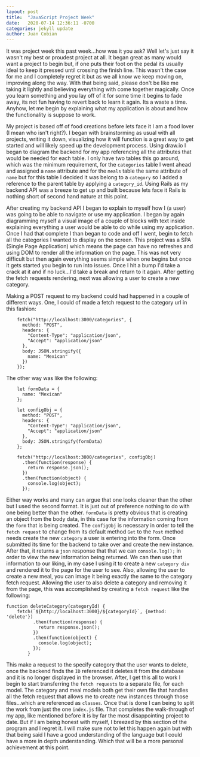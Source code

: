 ```yaml
---
layout: post
title:  "JavaScript Project Week"
date:   2020-07-14 12:36:11 -0700
categories: jekyll update
author: Juan Cobian
---
```


It was project week this past week...how was it you ask? Well let's just say it wasn't my best or proudest project at all.
It began great as many would want a project to begin but, if one puts their foot on the pedal its usually ideal to keep
it pressed until crossing the finish line. This wasn't the case for me and I completely regret it but as we all know we
keep moving on, improving along the way. With that being said, please don't be like me taking it lightly and believing
everything with come together magically. Once you learn something and you lay off of it for some time it begins to fade
away, its not fun having to revert back to learn it again. Its a waste a time. Anyhow, let me begin by explaining what
my application is about and how the functionality is suppose to work.

My project is based off of food creations before lets face it I am a food lover (I mean who isn't right?). I began with
brainstorming as usual with all projects, writing it down, visualizing how it will function is a great way to get
started and will likely speed up the development process. Using draw.io I began to diagram the backend for my app referencing
all the attributes that would be needed for each table. I only have two tables this go around, which was the minimum requirement,
for the `categories` table I went ahead and assigned a `name` attribute and for the `meals` table the same attribute of
`name` but for this table I decided it was belong to a `category` so I added a reference to the parent table by applying
a `category_id`. Using Rails as my backend API was a breeze to get up and built because lets face it Rails is nothing short
of second hand nature at this point.

After creating my backend API I began to explain to myself how I (a user) was going to be able to navigate or use my application.
I began by again diagramming myself a visual image of a couple of blocks with text inside explaining everything a user would
be able to do while using my application. Once I had that complete I than began to code and off I went, begin to fetch all
the categories I wanted to display on the screen. This project was a SPA (Single Page Application) which means the page
can have no refreshes and using DOM to render all the information on the page. This was not very difficult but then again
everything seems simple when one begins but once it gets started you begin to run into issues. Once I hit a bump I'd take
a crack at it and if no luck...I'd take a break and return to it again. After getting the fetch requests rendering, next
was allowing a user to create a new category.

Making a POST request to my backend could had happened in a couple of different ways. One, I could of made a fetch request
to the category url in this fashion:

```
    fetch("http://localhost:3000/categories", {
      method: "POST",
      headers: {
        "Content-Type": "application/json",
        "Accept": "application/json"
      },
      body: JSON.stringify({
        name: "Mexican"
      })
    });
```

The other way was like the following:

```
    let formData = {
      name: "Mexican"
    };

    let configObj = {
      method: "POST",
      headers: {
        "Content-Type": "application/json",
        "Accept": "application/json"
      },
      body: JSON.stringify(formData)
    };

    fetch("http://localhost:3000/categories", configObj)
      .then(function(response) {
        return response.json();
      })
      .then(function(object) {
        console.log(object);
      });
```

Either way works and many can argue that one looks cleaner than the other but I used the second format. It is just out of
preference nothing to do with one being better than the other. `formData` is pretty obvious that is creating an object
from the body data, in this case for the information coming from the `form` that is being created. The `configObj` is
necessary in order to tell the `fetch request` to change from its default method `Get` to the `Post` method needs create
the new `category` a user is entering into the form. Once submitted its time for the backend to take over and create the
new instance. After that, it returns a `json` response that that we can `console.log();` in order to view the new information
being returned. We can then use that information to our liking, in my case I using it to create a new `category div` and
rendered it to the page for the user to see. Also, allowing the user to create a new meal, you can image it being exactly
the same to the category fetch request. Allowing the user to also delete a category and removing it from the page, this
was accomplished by creating a `fetch request` like the following:

```
function deleteCategory(categoryId) {
    fetch(`${http://localhost:3000}/${categoryId}`, {method: 'delete'})
          .then(function(response) {
            return response.json();
          })
          .then(function(object) {
            console.log(object);
          });
        }
```

This make a request to the specify category that the user wants to delete, once the backend finds the `ID` referenced it
deletes it from the database and it is no longer displayed in the browser. After, I get this all to work I begin to start
transferring the `fetch requests` to a separate file, for each model. The category and meal models both get their own file
that handles all the fetch request that allows me to create new instances through those files...which are referenced as
`classes`. Once that is done I can being to split the work from just the one `index.js` file. That completes the walk-through
of my app, like mentioned before it is by far the most disappointing project to date. But if I am being honest with myself,
I breezed by this section of the program and I regret it. I will make sure not to let this happen again but with that being
said I have a good understanding of the language but I could have a more in depth understanding. Which that will be a more
personal achievement at this point.